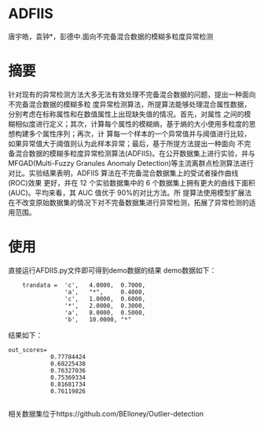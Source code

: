 ADFIIS
===
唐宇皓，袁钟*，彭德中.面向不完备混合数据的模糊多粒度异常检测


摘要
===
针对现有的异常检测方法大多无法有效处理不完备混合数据的问题，提出一种面向不完备混合数据的模糊多粒
度异常检测算法，所提算法能够处理混合属性数据，分别考虑在标称属性和在数值属性上出现缺失值的情况。首先，对属性
之间的模糊相似度进行定义；其次，计算每个属性的模糊熵，基于熵的大小使用多粒度的思想构建多个属性序列；再次，计
算每一个样本的一个异常值并与阈值进行比较，如果异常值大于阈值则认为此样本异常；最后，基于所提方法提出一种面向
不完备混合数据的模糊多粒度异常检测算法(ADFIIS)。在公开数据集上进行实验，并与 MFGAD(Multi-Fuzzy Granules Anomaly
Detection)等主流离群点检测算法进行对比。实验结果表明，ADFIIS 算法在不完备混合数据集上的受试者操作曲线(ROC)效果
更好，并在 12 个实验数据集中的 6 个数据集上拥有更大的曲线下面积(AUC)。平均来看，其 AUC 值优于 90%的对比方法。所
提算法使用模型扩展法在不改变原始数据集的情况下对不完备数据集进行异常检测，拓展了异常检测的适用范围。

使用
===
直接运行AFDIIS.py文件即可得到demo数据的结果
demo数据如下：
```
    trandata =  'c',   4.0000,  0.7000,
                'a',   "*",     0.4000,
                'c',   1.0000,  0.6000,
                '*',   2.0000,  0.3000,
                'a',   8.0000,  0.5000,
                'b',   10.0000, "*"
```


结果如下：
```
out_scores=
            0.77784424
            0.68225438
            0.76327036
            0.75369334
            0.81681734
            0.76119826
            
```
相关数据集位于https://github.com/BElloney/Outlier-detection
